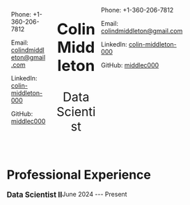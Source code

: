 <style>
* {
  box-sizing: border-box;
}
.row {
  display: flex;
}
/* Create two equal columns that sits next to each other */
.column {
    /* display: flex; */
    flex: 30%;
    padding: 10px;
}
.column__right_1 {
    display: flex;
    justify-content: flex-end;
}
.column__left_1 {
    font-size: 120%;
    font-weight: bold;
    justify-content: left;
}
</style>

<div class="row">
  <div class="column">
    <p>Phone: +1-360-206-7812</p>
    <p>Email: <a href="mailto:colindmiddleton@gmail.com">colindmiddleton@gmail.com</a> </p>
    <p>LinkedIn: <a href="https://www.linkedin.com/in/colin-middleton-000/">colin-middleton-000</a></p> 
    <p>GitHub: <a href="https://github.com/middlec000">middlec000</a></p>
  </div>
  <div class="column">
    <p style="font-weight: bold; font-size: 250%; text-align: center;">Colin Middleton</p>
    <p style="font-size: 200%; text-align: center;">Data Scientist</p>
  </div>
  <div class="column_right_1">
    <p>Phone: +1-360-206-7812</p>
    <p>Email: <a href="mailto:colindmiddleton@gmail.com">colindmiddleton@gmail.com</a> </p>
    <p>LinkedIn: <a href="https://www.linkedin.com/in/colin-middleton-000/">colin-middleton-000</a></p> 
    <p>GitHub: <a href="https://github.com/middlec000">middlec000</a></p>
  </div>
</div>

# Professional Experience
<div class="row">
    <div class="column__left_1">
        Data Scientist II
    </div>
    <div class="column__right_1">
        June 2024 --- Present
    </div>
</div>